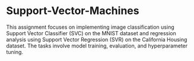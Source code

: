 # Support-Vector-Machines
This assignment focuses on implementing image classification using Support Vector Classifier (SVC) on the MNIST dataset and regression analysis using Support Vector Regression (SVR) on the California Housing dataset. The tasks involve model training, evaluation, and hyperparameter tuning.
